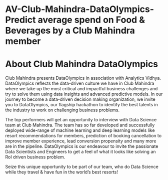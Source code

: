 # AV-Club-Mahindra-DataOlympics- Predict average spend on Food & Beverages by a Club Mahindra member

# About Club Mahindra DataOlympics

Club Mahindra presents DataOlympics in association with Analytics Vidhya. DataOlympics reflects the data-driven culture we have in Club Mahindra where we take up the most critical and impactful business challenges and try to solve them using data insights and advanced predictive models. In our journey to become a data-driven decision making organization, we invite you to DataOlympics, our flagship hackathon to identify the best talents in the industry to work on challenging business problems.

The top performers will get an opportunity to interview with Data Science team at Club Mahindra. The team has so far developed and successfully deployed wide-range of machine learning and deep learning models like resort recommendations for members, prediction of booking cancellation to improve member experience, lead conversion propensity and many more are in the pipeline. DataOlympics is our endeavour to invite the passionate Data Scientists and Engineers to get a feel of what it looks like solving an RoI driven business problem.

Seize this unique opportunity to be part of our team, who do Data Science while they travel & have fun in the world’s best resorts!

